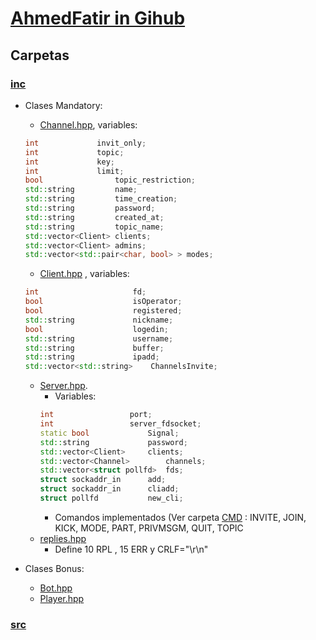 # [AhmedFatir in Gihub](https://github.com/AhmedFatir/ft_irc/tree/master)

## Carpetas

### [inc](https://github.com/AhmedFatir/ft_irc/tree/master/INC)  

- Clases Mandatory:

	- [Channel.hpp](https://github.com/AhmedFatir/ft_irc/blob/master/INC/Channel.hpp), variables:
	```c++
	int				invit_only;
	int				topic;
	int				key;
	int				limit;
	bool				topic_restriction;
	std::string			name;
	std::string			time_creation;
	std::string			password;
	std::string			created_at;
	std::string			topic_name;
	std::vector<Client>	clients;
	std::vector<Client>	admins;
	std::vector<std::pair<char, bool> >	modes;
	```
	- [Client.hpp](https://github.com/AhmedFatir/ft_irc/blob/master/INC/Client.hpp) , variables:
	```c++
	int						fd;
	bool					isOperator;
	bool					registered;
	std::string				nickname;
	bool					logedin;
	std::string				username;
	std::string				buffer;
	std::string				ipadd;
	std::vector<std::string>	ChannelsInvite;
	```
	- [Server.hpp](https://github.com/AhmedFatir/ft_irc/blob/master/INC/Server.hpp).
		- Variables:
		```c++
		int					port;
		int					server_fdsocket;
		static bool				Signal;
		std::string				password;
		std::vector<Client>		clients;
		std::vector<Channel>		channels;
		std::vector<struct pollfd>	fds;
		struct sockaddr_in		add;
		struct sockaddr_in		cliadd;
		struct pollfd			new_cli;
		```
		- Comandos implementados (Ver carpeta [CMD](https://github.com/AhmedFatir/ft_irc/tree/master/CMD) : INVITE, JOIN, KICK, MODE, PART, PRIVMSGM, QUIT, TOPIC
	- [replies.hpp](https://github.com/AhmedFatir/ft_irc/blob/master/INC/replies.hpp)
		- Define 10 RPL , 15 ERR y CRLF="\r\n" 

- Clases Bonus:
	- [Bot.hpp](https://github.com/AhmedFatir/ft_irc/blob/master/INC/Bot.hpp)
	- [Player.hpp](https://github.com/AhmedFatir/ft_irc/blob/master/INC/Player.hpp)

### [src](https://github.com/AhmedFatir/ft_irc/tree/master/SRC)

